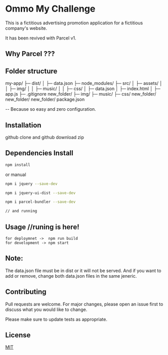 # Ommo My Challenge

This is a fictitious advertising promotion application for a fictitious company's website.

It has been revived with Parcel v1.

## Why Parcel ???

## Folder structure

my-app/
├─ dist/
│  ├─ data.json
├─ node_modules/
├─ src/
│  ├─ assets/
│  │  ├─ img/
│  │  ├─ music/
│  │  ├─ css/
│  ├─ data.json
│  ├─ index.html
│  ├─ app.js
├─ .gitignore
new_folder/
├─ img/
├─ music/
├─ css/
new_folder/
new_folder/
new_folder/
package.json


-- Because so easy and zero configuration.

## Installation

github clone and github download zip

## Dependencies Install

```bash
npm install

```

or manual

```bash
npm i jquery --save-dev

npm i jquery-ui-dist --save-dev

npm i parcel-bundler --save-dev

// and running

```

## Usage //runing is here!

```node
for deploymnet ->  npm run build
for development -> npm start

```

## Note:

The data.json file must be in dist or it will not be served. And if you want to add or remove, change both data.json files in the same jeneric.

## Contributing

Pull requests are welcome. For major changes, please open an issue first to discuss what you would like to change.

Please make sure to update tests as appropriate.

## License

[MIT](https://choosealicense.com/licenses/mit/)
